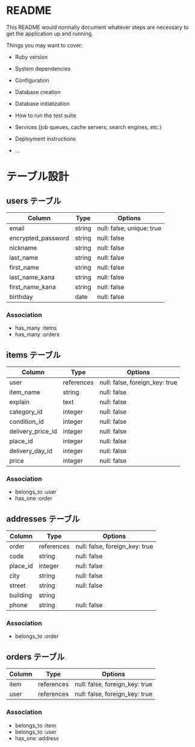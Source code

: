 # README

This README would normally document whatever steps are necessary to get the
application up and running.

Things you may want to cover:

* Ruby version

* System dependencies

* Configuration

* Database creation

* Database initialization

* How to run the test suite

* Services (job queues, cache servers, search engines, etc.)

* Deployment instructions

* ...

# テーブル設計

## users テーブル

| Column             | Type   | Options                   |
| ------------------ | ------ | ------------------------- |
| email              | string | null: false, unique: true |
| encrypted_password | string | null: false               |
| nickname           | string | null: false               |
| last_name          | string | null: false               |
| first_name         | string | null: false               |
| last_name_kana     | string | null: false               |
| first_name_kana    | string | null: false               |
| birthday           | date   | null: false               |

### Association

- has_many :items
- has_many :orders

## items テーブル

| Column            | Type       | Options                        |
| ----------------- | ---------- | ------------------------------ |
| user              | references | null: false, foreign_key: true |
| item_name         | string     | null: false                    |
| explain           | text       | null: false                    |
| category_id       | integer    | null: false                    |
| condition_id      | integer    | null: false                    |
| delivery_price_id | integer    | null: false                    |
| place_id          | integer    | null: false                    |
| delivery_day_id   | integer    | null: false                    |
| price             | integer    | null: false                    |

### Association

- belongs_to :user
- has_one :order


## addresses テーブル

| Column             | Type       | Options                        |
| ------------------ | ---------- | ------------------------------ |
| order              | references | null: false, foreign_key: true |
| code               | string     | null: false                    |
| place_id           | integer    | null: false                    |
| city               | string     | null: false                    |
| street             | string     | null: false                    |
| building           | string     |                                |
| phone              | string     | null: false                    |

### Association

- belongs_to :order

 ## orders テーブル

| Column             | Type       | Options                        |
| ------------------ | ---------- | ------------------------------ |
| item               | references | null: false, foreign_key: true |
| user               | references | null: false, foreign_key: true |

### Association

- belongs_to :item
- belongs_to :user
- has_one :address